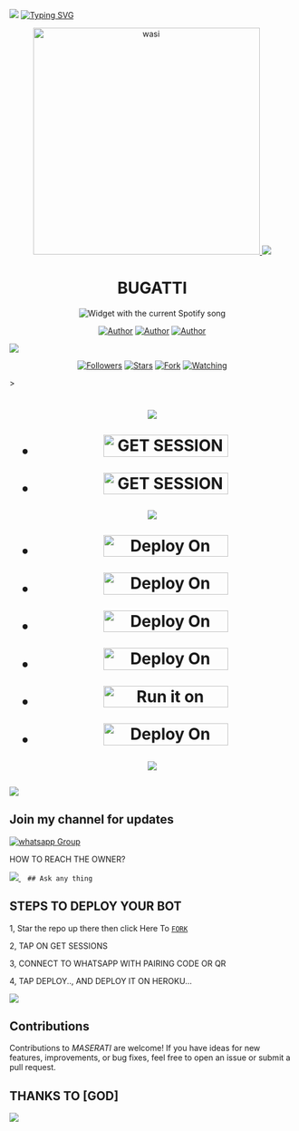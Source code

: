 <a><img src='https://i.imgur.com/LyHic3i.gif'/></a>
<a href="https://git.io/typing-svg"><img src="https://readme-typing-svg.demolab.com?font=Black+Ops+One&size=50&pause=1000&color=1BAFBAFF&center=true&width=910&height=100&lines=BUGATTI+;A+WHATSAPP+BOT;CREATED+BY+MARISEL+KING" alt="Typing SVG" /></a>

<p align="center">  
  <a href="https://whatsapp.com/channel/0029Vajvy2kEwEjwAKP4SI0x">
    <img alt="wasi" height="400" src="https://telegra.ph/file/7ea359b542de6d6c016ca.jpg">
    <a><img src='https://i.imgur.com/LyHic3i.gif'/></a>
   <h1 align="center">BUGATTI</h1>
  </a>
    <div align="center">
  <img src="https://spogit.vercel.app/api?theme=dark&rainbow=true&scan=true" alt="Widget with the current Spotify song"  />
</div>
 
</p>
<p align="center">
<a href="https://github.com/betingrich"><img title="Author" src="https://img.shields.io/badge/betingrich-black?style=for-the-badge&logo=Github"></a> <a href="https://whatsapp.com/channel/0029VaZuGSxEawdxZK9CzM0Y"><img title="Author" src="https://img.shields.io/badge/CHANNEL-black?style=for-the-badge&logo=whatsapp"></a> <a href="https://wa.me/254740007567"><img title="Author" src="https://img.shields.io/badge/CHAT US-black?style=for-the-badge&logo=whatsapp"></a>
<p/>
  <a><img src='https://i.imgur.com/LyHic3i.gif'/></a>
<p align="center">
<a href="https://github.com/betingrich?tab=followers"><img title="Followers" src="https://img.shields.io/github/followers/betingrich?label=Followers&style=social"></a>
<a href="https://github.com/betingrich/JEEP/stargazers/"><img title="Stars" src="https://img.shields.io/github/stars/betingrich/Maserati?&style=social"></a>
<a href="https://github.com/betingrich/JEEP/network/members"><img title="Fork" src="https://img.shields.io/github/forks/betingrich/Maserati?style=social"></a>
<a href="https://github.com/betingrich/JEEP/watchers"><img title="Watching" src="https://img.shields.io/github/watchers/betingrich/Maserati?label=Watching&style=social"></a>
</p>></a>                     

   <h1 align="center"                  



***



<a><img src='https://i.imgur.com/LyHic3i.gif'/></a>
</a></p>
- <a href="https://bugatti-session.onrender.com"><img title="GET SESSION OPT 1" src="https://img.shields.io/badge/GET SESSION OPT 1-h?color=pink&style=for-the-badge&logo=Maserati" width="220" height="38.45"/></a></p>


- <a href="https://joelsession1-4a8c04ad2935.herokuapp.com/pair"><img title="GET SESSION OPT 2" src="https://img.shields.io/badge/GET SESSION OPT 2-h?color=red&style=for-the-badge&logo=Maserati" width="220" height="38.45"/></a></p>

<a><img src='https://i.imgur.com/LyHic3i.gif'/></a>

</p>

- <a href="https://dashboard.heroku.com/new?button-url=https://github.com/betingrich/Maserati&template=https://github.com/betingrich/Maserati"><img title="Deploy On Render" src="https://img.shields.io/badge/DEPLOY ON HEROKU-h?color=yellow&style=for-the-badge&logo=Maserati" width="220" height="38.45"/></a></p>



- <a href="https://toystack.ai/"><img title="Deploy On Render" src="https://img.shields.io/badge/DEPLOY ON TOYSTACK-h?color=orange&style=for-the-badge&logo=Maserati" width="220" height="38.45"/></a></p>



- <a href="https://www.clever-cloud.com/"><img title="Deploy On Render" src="https://img.shields.io/badge/DEPLOY ON CLEVER-h?color=black&style=for-the-badge&logo=Maserati" width="220" height="38.45"/></a></p>

</p>

- <a href="https://render.com"><img title="Deploy On Render" src="https://img.shields.io/badge/DEPLOY ON RENDER-h?color=grey&style=for-the-badge&logo=Maserati" width="220" height="38.45"/></a></p>

</p>

- <a href="https://uptimerobot.com"><img title="Run it on uptime" src="https://img.shields.io/badge/RUN ON UPTIME-h?color=blue&style=for-the-badge&logo=Maserati" width="220" height="38.45"/></a></p>

</p>

- <a href="https://github.com/betingrich/Maserati"><img title="Deploy On Render" src="https://img.shields.io/badge/DEV INFORMATION-h?color=grey&style=for-the-badge&logo=Maserati" width="220" height="38.45"/></a></p>


<a><img src='https://i.imgur.com/LyHic3i.gif'/></a>
</p>
   
##

<a><img src='https://i.imgur.com/LyHic3i.gif'/></a>
## Join my channel for updates
<a href="https://whatsapp.com/channel/0029Vajvy2kEwEjwAKP4SI0x" target="_blank">
    <img alt="whatsapp Group" src="https://img.shields.io/badge/ Whatsapp Support Channel -https://whatsapp.com/channel/0029Vajvy2kEwEjwAKP4SI0x?style=for-the-badge&logo=whatsapp&logoColor=white" />
  </a>
</p>


HOW TO REACH THE OWNER? 
 
   
   <a href="https://wa.me/254740007567">
    <img src="https://img.shields.io/badge/WhatsApp-25D366?style=for-the-badge&logo=whatsapp&logoColor=white" />
  </a>&nbsp;&nbsp;
   <a

    ## Ask any thing

</p>

## STEPS TO DEPLOY YOUR BOT


1, Star the repo up there then click Here To  [`FORK`](https://github.com/betingrich/Bugatti/fork)

2, TAP ON GET SESSIONS



3, CONNECT TO WHATSAPP WITH PAIRING CODE OR QR



4, TAP DEPLOY.., AND DEPLOY IT ON HEROKU...

</p>






  

</p>

<a><img src='https://i.imgur.com/LyHic3i.gif'/></a>
## Contributions


Contributions to *MASERATI* are welcome! If you have ideas for new features, improvements, or bug fixes, feel free to open an issue or submit a pull request.
## THANKS TO [GOD]
<a><img src='https://i.imgur.com/LyHic3i.gif'/></a>
